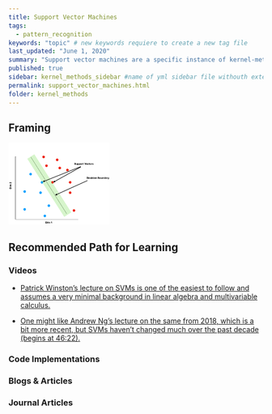 ```yaml
---
title: Support Vector Machines
tags:
  - pattern_recognition
keywords: "topic" # new keywords requiere to create a new tag file
last_updated: "June 1, 2020"
summary: "Support vector machines are a specific instance of kernel-methods used for data classification."
published: true
sidebar: kernel_methods_sidebar #name of yml sidebar file withouth extension
permalink: support_vector_machines.html
folder: kernel_methods
---
```



## Framing

<img src= "pages/kernel_methods/svm.png" style="max-width: 200px;"/>

## Recommended Path for Learning

### Videos

* <a href="https://www.youtube.com/watch?v=_PwhiWxHK8o" target="_blank">Patrick Winston’s lecture on SVMs is one of the easiest to follow and assumes a very minimal background in linear algebra and multivariable calculus.</a>

* <a href="https://youtu.be/lDwow4aOrtg?t=2782" target="_blank">One might like Andrew Ng’s lecture on the same from 2018, which is a bit more recent, but SVMs haven’t changed much over the past decade (begins at 46:22).</a>


### Code Implementations

### Blogs & Articles

### Journal Articles
